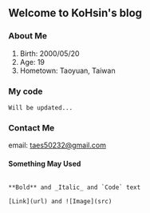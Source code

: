 ## Welcome to KoHsin's blog

### About Me

1. Birth: 2000/05/20
2. Age: 19
3. Hometown: Taoyuan, Taiwan

### My code

```
Will be updated...
```

### Contact Me

email: taes50232@gmail.com
 


#### Something May Used

```

**Bold** and _Italic_ and `Code` text

[Link](url) and ![Image](src)

```
